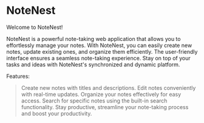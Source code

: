 # NoteNest
Welcome to NoteNest!

NoteNest is a powerful note-taking web application that allows you to effortlessly manage your notes. With NoteNest, you can easily create new notes, update existing ones, and organize them efficiently. The user-friendly interface ensures a seamless note-taking experience. Stay on top of your tasks and ideas with NoteNest's synchronized and dynamic platform.

Features:

> Create new notes with titles and descriptions.
> Edit notes conveniently with real-time updates.
> Organize your notes effectively for easy access.
> Search for specific notes using the built-in search functionality.
> Stay productive, streamline your note-taking process and boost your productivity. 
